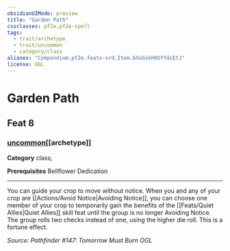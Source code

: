 ```yaml
---
obsidianUIMode: preview
title: "Garden Path"
cssclasses: pf2e,pf2e-spell
tags:
  - trait/archetype
  - trait/uncommon
  - category/class
aliases: "Compendium.pf2e.feats-srd.Item.bXoGskH0SYfdcEtJ"
license: OGL
---
```

# Garden Path
## Feat 8
### [uncommon](uncommon "Uncommon Rarity Trait")[[archetype]]

**Category** class; 



**Prerequisites** Bellflower Dedication
* * *
You can guide your crop to move without notice. When you and any of your crop are [[Actions/Avoid Notice|Avoiding Notice]], you can choose one member of your crop to temporarily gain the benefits of the [[Feats/Quiet Allies|Quiet Allies]] skill feat until the group is no longer Avoiding Notice. The group rolls two checks instead of one, using the higher die roll. This is a fortune effect.

*Source: Pathfinder #147: Tomorrow Must Burn*
*OGL*